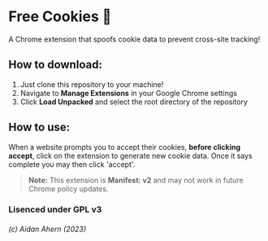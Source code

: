 
# Free Cookies 🍪

A Chrome extension that spoofs cookie data to prevent cross-site tracking!

## How to download:

 1. Just clone this repository to your machine!
 2. Navigate to **Manage Extensions** in your Google Chrome settings
 3. Click **Load Unpacked** and select the root directory of the repository

## How to use:

When a website prompts you to accept their cookies, **before clicking accept**, click on the extension to generate new cookie data. Once it says complete you may then click 'accept'.


> **Note:** This extension is **Manifest: v2** and may not work in future Chrome policy updates.

### Lisenced under GPL v3
###### (c) Aidan Ahern (2023)
